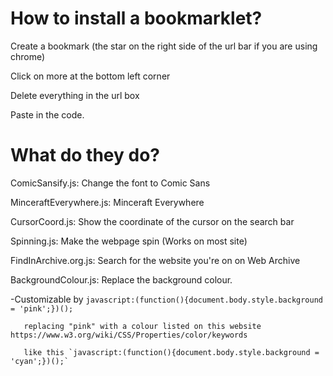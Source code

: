 # How to install a bookmarklet?

Create a bookmark (the star on the right side of the url bar if you are using chrome)

Click on more at the bottom left corner

Delete everything in the url box

Paste in the code.

# What do they do?

ComicSansify.js: Change the font to Comic Sans

MinceraftEverywhere.js: Minceraft Everywhere

CursorCoord.js: Show the coordinate of the cursor on the search bar

Spinning.js: Make the webpage spin (Works on most site)

FindInArchive.org.js: Search for the website you're on on Web Archive

BackgroundColour.js: Replace the background colour.

-Customizable by `javascript:(function(){document.body.style.background = 'pink';})();`
       
       replacing "pink" with a colour listed on this website https://www.w3.org/wiki/CSS/Properties/color/keywords
       
       like this `javascript:(function(){document.body.style.background = 'cyan';})();`
